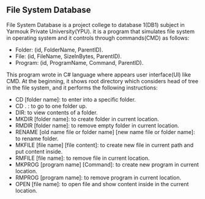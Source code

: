 ## File System Database
File System Database is a project college to database 1(DB1) subject in Yarmouk Private University(YPU). it is a program that simulates file system in operating system and it controls through commands(CMD) as follows:

  - Folder: (id, FolderName, ParentID).
  - File: (id, FileName, SizeInBytes, ParentID).
  - Program: (id, ProgramName, Command, ParentID).

This program wrote in C# language where appears user interface(UI) like CMD. At the beginning, it shows root directory which considers head of tree in the file system, and it performs the following instructions:

  - CD [folder name]: to enter into a specific folder.
  - CD . :  to go to one folder up.
  - DIR: to view contents of a folder.
  - MKDIR [folder name]: to create folder in current location.
  - RMDIR [folder name]: to remove empty folder in current location.
  - RENAME [old name file or folder name] [new name file or folder name]: to rename folder.
  - MKFILE [file name] [file content]: to create new file in current path and put content inside.
  - RMFILE [file name]: to remove file in current location.
  - MKPROG [program name] [Command]: to create new program in current location.
  - RMPROG [program name]: to remove program in current location.
  - OPEN [file name]: to open file and show content inside in the current location. 

